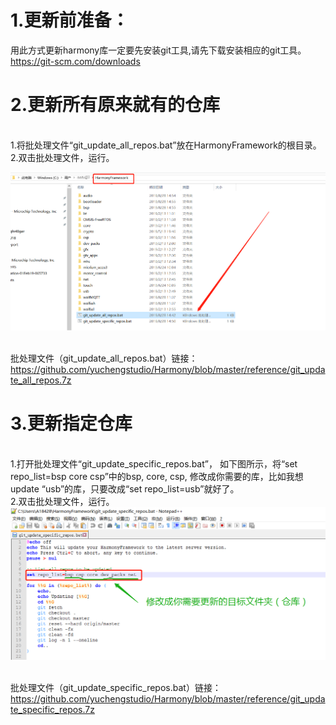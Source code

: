 # 1.更新前准备：
用此方式更新harmony库一定要先安装git工具,请先下载安装相应的git工具。
https://git-scm.com/downloads

# 2.更新所有原来就有的仓库
<br/>1.将批处理文件“git_update_all_repos.bat”放在HarmonyFramework的根目录。
<br/>2.双击批处理文件，运行。

![image](https://github.com/yuchengstudio/Harmony/blob/master/reference/harmony_update_001.png)

<br/>批处理文件（git_update_all_repos.bat）链接：
<br/>https://github.com/yuchengstudio/Harmony/blob/master/reference/git_update_all_repos.7z

# 3.更新指定仓库
<br/>1.打开批处理文件“git_update_specific_repos.bat”， 如下图所示，将“set repo_list=bsp core csp”中的bsp, core, csp, 修改成你需要的库，比如我想update “usb”的库，只要改成“set repo_list=usb”就好了。
<br/>2.双击批处理文件，运行。
![image](https://github.com/yuchengstudio/Harmony/blob/master/reference/harmony_update_003.png)

<br/>批处理文件（git_update_specific_repos.bat）链接：
<br/>https://github.com/yuchengstudio/Harmony/blob/master/reference/git_update_specific_repos.7z



